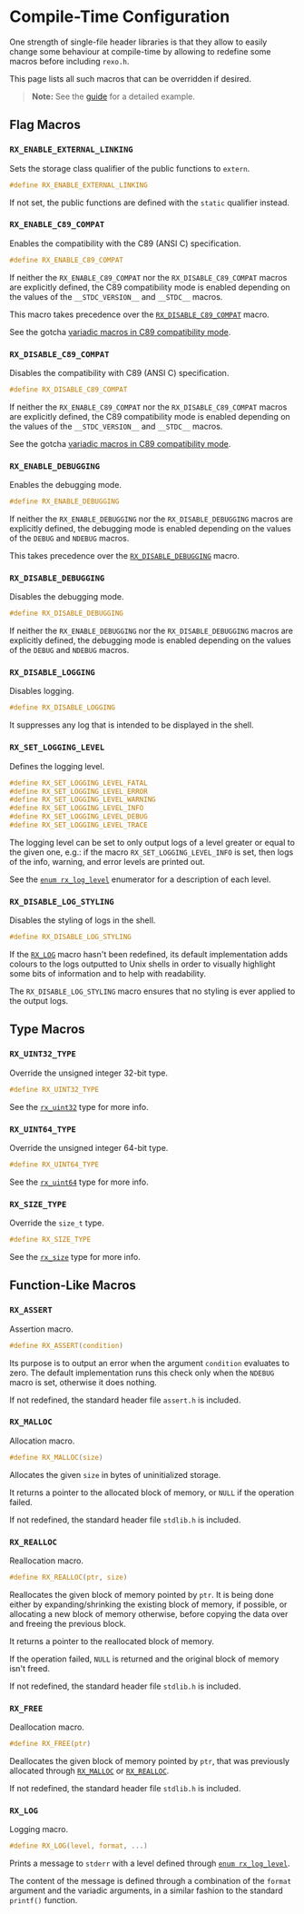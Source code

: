Compile-Time Configuration
==========================

One strength of single-file header libraries is that they allow to easily
change some behaviour at compile-time by allowing to redefine some macros
before including `rexo.h`.

This page lists all such macros that can be overridden if desired.

> **Note:** See the [guide][guide-compile-time-config] for a detailed example.


## Flag Macros

### `RX_ENABLE_EXTERNAL_LINKING`

Sets the storage class qualifier of the public functions to `extern`.

```c
#define RX_ENABLE_EXTERNAL_LINKING
```

If not set, the public functions are defined with the `static` qualifier
instead.


### `RX_ENABLE_C89_COMPAT`

Enables the compatibility with the C89 (ANSI C) specification.

```c
#define RX_ENABLE_C89_COMPAT
```

If neither the `RX_ENABLE_C89_COMPAT` nor the `RX_DISABLE_C89_COMPAT` macros are
explicitly defined, the C89 compatibility mode is enabled depending on
the values of the `__STDC_VERSION__` and `__STDC__` macros.

This macro takes precedence over
the [`RX_DISABLE_C89_COMPAT`][macro-rx_disable_c89_compat] macro.

See the gotcha
[variadic macros in C89 compatibility mode][gotcha-variadic-macros-c89].


### `RX_DISABLE_C89_COMPAT`

Disables the compatibility with C89 (ANSI C) specification.

```c
#define RX_DISABLE_C89_COMPAT
```

If neither the `RX_ENABLE_C89_COMPAT` nor the `RX_DISABLE_C89_COMPAT` macros are
explicitly defined, the C89 compatibility mode is enabled depending on
the values of the `__STDC_VERSION__` and `__STDC__` macros.

See the gotcha
[variadic macros in C89 compatibility mode][gotcha-variadic-macros-c89].


### `RX_ENABLE_DEBUGGING`

Enables the debugging mode.

```c
#define RX_ENABLE_DEBUGGING
```

If neither the `RX_ENABLE_DEBUGGING` nor the `RX_DISABLE_DEBUGGING` macros are
explicitly defined, the debugging mode is enabled depending on the values of
the `DEBUG` and `NDEBUG` macros.

This takes precedence over
the [`RX_DISABLE_DEBUGGING`][macro-rx_disable_debugging] macro.


### `RX_DISABLE_DEBUGGING`

Disables the debugging mode.

```c
#define RX_DISABLE_DEBUGGING
```

If neither the `RX_ENABLE_DEBUGGING` nor the `RX_DISABLE_DEBUGGING` macros are
explicitly defined, the debugging mode is enabled depending on the values of
the `DEBUG` and `NDEBUG` macros.


### `RX_DISABLE_LOGGING`

Disables logging.

```c
#define RX_DISABLE_LOGGING
```

It suppresses any log that is intended to be displayed in the shell.


### `RX_SET_LOGGING_LEVEL`

Defines the logging level.

```c
#define RX_SET_LOGGING_LEVEL_FATAL
#define RX_SET_LOGGING_LEVEL_ERROR
#define RX_SET_LOGGING_LEVEL_WARNING
#define RX_SET_LOGGING_LEVEL_INFO
#define RX_SET_LOGGING_LEVEL_DEBUG
#define RX_SET_LOGGING_LEVEL_TRACE
```

The logging level can be set to only output logs of a level greater or equal to
the given one, e.g.:  if the macro `RX_SET_LOGGING_LEVEL_INFO` is set,
then logs of the info, warning, and error levels are printed out.

See the [`enum rx_log_level`][enum-rx_log_level] enumerator for a description
of each level.


### `RX_DISABLE_LOG_STYLING`

Disables the styling of logs in the shell.

```c
#define RX_DISABLE_LOG_STYLING
```

If the [`RX_LOG`][macro-rx_log] macro hasn't been redefined, its default
implementation adds colours to the logs outputted to Unix shells in order to
visually highlight some bits of information and to help with readability.

The `RX_DISABLE_LOG_STYLING` macro ensures that no styling is ever applied to
the output logs.


## Type Macros

### `RX_UINT32_TYPE`

Override the unsigned integer 32-bit type.

```c
#define RX_UINT32_TYPE
```

See the [`rx_uint32`][type-rx_uint32] type for more info.


### `RX_UINT64_TYPE`

Override the unsigned integer 64-bit type.

```c
#define RX_UINT64_TYPE
```

See the [`rx_uint64`][type-rx_uint64] type for more info.


### `RX_SIZE_TYPE`

Override the `size_t` type.

```c
#define RX_SIZE_TYPE
```

See the [`rx_size`][type-rx_size] type for more info.


## Function-Like Macros

### `RX_ASSERT`

Assertion macro.

```c
#define RX_ASSERT(condition)
```

Its purpose is to output an error when the argument `condition` evaluates
to zero. The default implementation runs this check only when the `NDEBUG` macro
is set, otherwise it does nothing.

If not redefined, the standard header file `assert.h` is included.


### `RX_MALLOC`

Allocation macro.

```c
#define RX_MALLOC(size)
```

Allocates the given `size` in bytes of uninitialized storage.

It returns a pointer to the allocated block of memory, or `NULL`
if the operation failed.

If not redefined, the standard header file `stdlib.h` is included.


### `RX_REALLOC`

Reallocation macro.

```c
#define RX_REALLOC(ptr, size)
```

Reallocates the given block of memory pointed by `ptr`. It is being done either
by expanding/shrinking the existing block of memory, if possible, or allocating
a new block of memory otherwise, before copying the data over and freeing
the previous block.

It returns a pointer to the reallocated block of memory.

If the operation failed, `NULL` is returned and the original block of memory
isn't freed.

If not redefined, the standard header file `stdlib.h` is included.


### `RX_FREE`

Deallocation macro.

```c
#define RX_FREE(ptr)
```

Deallocates the given block of memory pointed by `ptr`, that was previously
allocated through [`RX_MALLOC`][macro-rx_malloc]
or [`RX_REALLOC`][macro-rx_realloc].

If not redefined, the standard header file `stdlib.h` is included.


### `RX_LOG`

Logging macro.

```c
#define RX_LOG(level, format, ...)
```

Prints a message to `stderr` with a level defined through
[`enum rx_log_level`][enum-rx_log_level].

The content of the message is defined through a combination of the `format`
argument and the variadic arguments, in a similar fashion to the standard
`printf()` function.


[gotcha-variadic-macros-c89]: ./gotchas.md#variadic-macros-in-c89-compatibility-mode
[guide-compile-time-config]: ./guides.md#compile-time-configuration

[enum-rx_log_level]: ./reference/building-blocks.md#rx_log_level
[macro-rx_disable_c89_compat]: #rx_disable_c89_compat
[macro-rx_disable_debugging]: #rx_disable_debugging
[macro-rx_enable_debugging]: #rx_enable_debugging
[macro-rx_log]: #rx_log
[macro-rx_malloc]: #rx_malloc
[macro-rx_realloc]: #rx_realloc
[macro-rx_set_logging_level]: #rx_set_logging_level
[type-rx_size]: ./reference/building-blocks#rx_size
[type-rx_uint32]: ./reference/building-blocks.md#rx_uint32
[type-rx_uint64]: ./reference/building-blocks.md#rx_uint64
